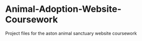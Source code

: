 # Animal-Adoption-Website-Coursework
Project files for the aston animal sanctuary website coursework
